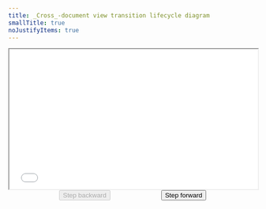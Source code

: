 ```yaml
---
title: _Cross_-document view transition lifecycle diagram
smallTitle: true
noJustifyItems: true
---
```


<script type="module" async src="/scaler.js"></script>

<style>
	@layer base {
		spec-scaler {
			max-block-size: 60svb;
			display: block;
			margin-inline: auto;
		}

		.spec-slide-controls {
			margin-block-start: var(--size-3);
			display: flex;
			align-items: center;
			justify-content: space-evenly;

			:not(.slide-content) > #phases-diagram > & {
				font-size: var(--font-size-5);

				@container (inline-size < 50em) {
					font-size: var(--font-size-2);
				}
			}
		}
	}
</style>

<div id="phases-diagram">
	<spec-scaler canvasheight="1080" canvaswidth="1920" style="aspect-ratio: 1920/1080">
		<iframe
			src="/cross-document-phases.html"
			style="inline-size: 100%; block-size: 100%;"
			title="Cross-document view transition lifecycle diagram"
		></iframe>
	</spec-scaler> 
	<div class="spec-slide-controls">
		<button disabled>Step backward</button>
		<button>Step forward</button>
	</div>
</div>

<script type="module">
const root = document.querySelector('#phases-diagram');
const [previous, next] = root.querySelectorAll('.spec-slide-controls button');
const iframe = root.querySelector('iframe');

next.disabled = false;

const updateButtons = (slide) => {
	next.disabled = !slide.hasNext;
	previous.disabled = !slide.hasPrevious;
};

next.addEventListener('click', async () => {
	const slide = iframe.contentDocument.querySelector('spec-slide');
	await slide.next();
	updateButtons(slide);
});

previous.addEventListener('click', async () => {
	const slide = iframe.contentDocument.querySelector('spec-slide');
	await slide.previous();
	updateButtons(slide);
});
</script>
